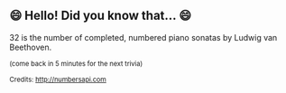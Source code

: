 ## 😄 Hello! Did you know that... 😄
32 is the number of completed, numbered piano sonatas by Ludwig van Beethoven.

<sup>(come back in 5 minutes for the next trivia)</sup>


<sup>Credits: http://numbersapi.com</sup>
